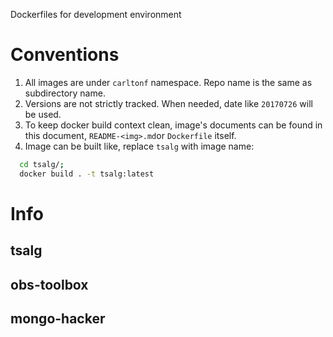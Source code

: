 Dockerfiles for development environment

# Conventions
1. All images are under `carltonf` namespace. Repo name is the same as
   subdirectory name.
2. Versions are not strictly tracked. When needed, date like `20170726` will be
   used.
3. To keep docker build context clean, image's documents can be found in this
   document, `README-<img>.md`or `Dockerfile` itself.
4. Image can be built like, replace `tsalg` with image name:

  ```sh
    cd tsalg/;
    docker build . -t tsalg:latest
  ```

# Info

## tsalg

## obs-toolbox

## mongo-hacker

